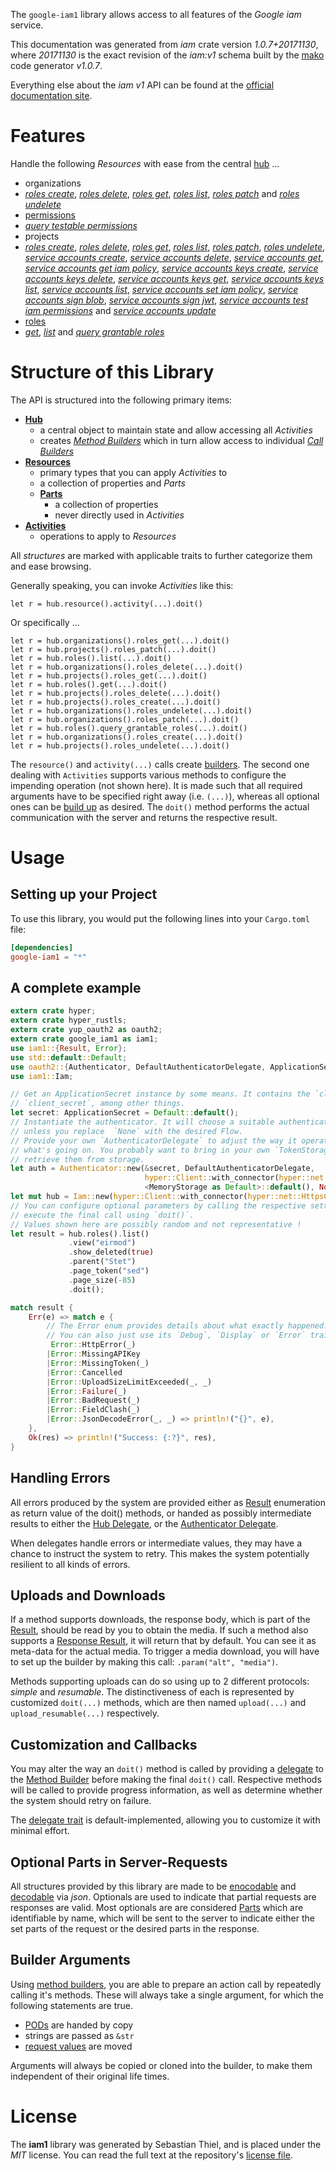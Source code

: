 <!---
DO NOT EDIT !
This file was generated automatically from 'src/mako/api/README.md.mako'
DO NOT EDIT !
-->
The `google-iam1` library allows access to all features of the *Google iam* service.

This documentation was generated from *iam* crate version *1.0.7+20171130*, where *20171130* is the exact revision of the *iam:v1* schema built by the [mako](http://www.makotemplates.org/) code generator *v1.0.7*.

Everything else about the *iam* *v1* API can be found at the
[official documentation site](https://cloud.google.com/iam/).
# Features

Handle the following *Resources* with ease from the central [hub](https://docs.rs/google-iam1/1.0.7+20171130/google_iam1/struct.Iam.html) ... 

* organizations
 * [*roles create*](https://docs.rs/google-iam1/1.0.7+20171130/google_iam1/struct.OrganizationRoleCreateCall.html), [*roles delete*](https://docs.rs/google-iam1/1.0.7+20171130/google_iam1/struct.OrganizationRoleDeleteCall.html), [*roles get*](https://docs.rs/google-iam1/1.0.7+20171130/google_iam1/struct.OrganizationRoleGetCall.html), [*roles list*](https://docs.rs/google-iam1/1.0.7+20171130/google_iam1/struct.OrganizationRoleListCall.html), [*roles patch*](https://docs.rs/google-iam1/1.0.7+20171130/google_iam1/struct.OrganizationRolePatchCall.html) and [*roles undelete*](https://docs.rs/google-iam1/1.0.7+20171130/google_iam1/struct.OrganizationRoleUndeleteCall.html)
* [permissions](https://docs.rs/google-iam1/1.0.7+20171130/google_iam1/struct.Permission.html)
 * [*query testable permissions*](https://docs.rs/google-iam1/1.0.7+20171130/google_iam1/struct.PermissionQueryTestablePermissionCall.html)
* projects
 * [*roles create*](https://docs.rs/google-iam1/1.0.7+20171130/google_iam1/struct.ProjectRoleCreateCall.html), [*roles delete*](https://docs.rs/google-iam1/1.0.7+20171130/google_iam1/struct.ProjectRoleDeleteCall.html), [*roles get*](https://docs.rs/google-iam1/1.0.7+20171130/google_iam1/struct.ProjectRoleGetCall.html), [*roles list*](https://docs.rs/google-iam1/1.0.7+20171130/google_iam1/struct.ProjectRoleListCall.html), [*roles patch*](https://docs.rs/google-iam1/1.0.7+20171130/google_iam1/struct.ProjectRolePatchCall.html), [*roles undelete*](https://docs.rs/google-iam1/1.0.7+20171130/google_iam1/struct.ProjectRoleUndeleteCall.html), [*service accounts create*](https://docs.rs/google-iam1/1.0.7+20171130/google_iam1/struct.ProjectServiceAccountCreateCall.html), [*service accounts delete*](https://docs.rs/google-iam1/1.0.7+20171130/google_iam1/struct.ProjectServiceAccountDeleteCall.html), [*service accounts get*](https://docs.rs/google-iam1/1.0.7+20171130/google_iam1/struct.ProjectServiceAccountGetCall.html), [*service accounts get iam policy*](https://docs.rs/google-iam1/1.0.7+20171130/google_iam1/struct.ProjectServiceAccountGetIamPolicyCall.html), [*service accounts keys create*](https://docs.rs/google-iam1/1.0.7+20171130/google_iam1/struct.ProjectServiceAccountKeyCreateCall.html), [*service accounts keys delete*](https://docs.rs/google-iam1/1.0.7+20171130/google_iam1/struct.ProjectServiceAccountKeyDeleteCall.html), [*service accounts keys get*](https://docs.rs/google-iam1/1.0.7+20171130/google_iam1/struct.ProjectServiceAccountKeyGetCall.html), [*service accounts keys list*](https://docs.rs/google-iam1/1.0.7+20171130/google_iam1/struct.ProjectServiceAccountKeyListCall.html), [*service accounts list*](https://docs.rs/google-iam1/1.0.7+20171130/google_iam1/struct.ProjectServiceAccountListCall.html), [*service accounts set iam policy*](https://docs.rs/google-iam1/1.0.7+20171130/google_iam1/struct.ProjectServiceAccountSetIamPolicyCall.html), [*service accounts sign blob*](https://docs.rs/google-iam1/1.0.7+20171130/google_iam1/struct.ProjectServiceAccountSignBlobCall.html), [*service accounts sign jwt*](https://docs.rs/google-iam1/1.0.7+20171130/google_iam1/struct.ProjectServiceAccountSignJwtCall.html), [*service accounts test iam permissions*](https://docs.rs/google-iam1/1.0.7+20171130/google_iam1/struct.ProjectServiceAccountTestIamPermissionCall.html) and [*service accounts update*](https://docs.rs/google-iam1/1.0.7+20171130/google_iam1/struct.ProjectServiceAccountUpdateCall.html)
* [roles](https://docs.rs/google-iam1/1.0.7+20171130/google_iam1/struct.Role.html)
 * [*get*](https://docs.rs/google-iam1/1.0.7+20171130/google_iam1/struct.RoleGetCall.html), [*list*](https://docs.rs/google-iam1/1.0.7+20171130/google_iam1/struct.RoleListCall.html) and [*query grantable roles*](https://docs.rs/google-iam1/1.0.7+20171130/google_iam1/struct.RoleQueryGrantableRoleCall.html)




# Structure of this Library

The API is structured into the following primary items:

* **[Hub](https://docs.rs/google-iam1/1.0.7+20171130/google_iam1/struct.Iam.html)**
    * a central object to maintain state and allow accessing all *Activities*
    * creates [*Method Builders*](https://docs.rs/google-iam1/1.0.7+20171130/google_iam1/trait.MethodsBuilder.html) which in turn
      allow access to individual [*Call Builders*](https://docs.rs/google-iam1/1.0.7+20171130/google_iam1/trait.CallBuilder.html)
* **[Resources](https://docs.rs/google-iam1/1.0.7+20171130/google_iam1/trait.Resource.html)**
    * primary types that you can apply *Activities* to
    * a collection of properties and *Parts*
    * **[Parts](https://docs.rs/google-iam1/1.0.7+20171130/google_iam1/trait.Part.html)**
        * a collection of properties
        * never directly used in *Activities*
* **[Activities](https://docs.rs/google-iam1/1.0.7+20171130/google_iam1/trait.CallBuilder.html)**
    * operations to apply to *Resources*

All *structures* are marked with applicable traits to further categorize them and ease browsing.

Generally speaking, you can invoke *Activities* like this:

```Rust,ignore
let r = hub.resource().activity(...).doit()
```

Or specifically ...

```ignore
let r = hub.organizations().roles_get(...).doit()
let r = hub.projects().roles_patch(...).doit()
let r = hub.roles().list(...).doit()
let r = hub.organizations().roles_delete(...).doit()
let r = hub.projects().roles_get(...).doit()
let r = hub.roles().get(...).doit()
let r = hub.projects().roles_delete(...).doit()
let r = hub.projects().roles_create(...).doit()
let r = hub.organizations().roles_undelete(...).doit()
let r = hub.organizations().roles_patch(...).doit()
let r = hub.roles().query_grantable_roles(...).doit()
let r = hub.organizations().roles_create(...).doit()
let r = hub.projects().roles_undelete(...).doit()
```

The `resource()` and `activity(...)` calls create [builders][builder-pattern]. The second one dealing with `Activities` 
supports various methods to configure the impending operation (not shown here). It is made such that all required arguments have to be 
specified right away (i.e. `(...)`), whereas all optional ones can be [build up][builder-pattern] as desired.
The `doit()` method performs the actual communication with the server and returns the respective result.

# Usage

## Setting up your Project

To use this library, you would put the following lines into your `Cargo.toml` file:

```toml
[dependencies]
google-iam1 = "*"
```

## A complete example

```Rust
extern crate hyper;
extern crate hyper_rustls;
extern crate yup_oauth2 as oauth2;
extern crate google_iam1 as iam1;
use iam1::{Result, Error};
use std::default::Default;
use oauth2::{Authenticator, DefaultAuthenticatorDelegate, ApplicationSecret, MemoryStorage};
use iam1::Iam;

// Get an ApplicationSecret instance by some means. It contains the `client_id` and 
// `client_secret`, among other things.
let secret: ApplicationSecret = Default::default();
// Instantiate the authenticator. It will choose a suitable authentication flow for you, 
// unless you replace  `None` with the desired Flow.
// Provide your own `AuthenticatorDelegate` to adjust the way it operates and get feedback about 
// what's going on. You probably want to bring in your own `TokenStorage` to persist tokens and
// retrieve them from storage.
let auth = Authenticator::new(&secret, DefaultAuthenticatorDelegate,
                              hyper::Client::with_connector(hyper::net::HttpsConnector::new(hyper_rustls::TlsClient::new())),
                              <MemoryStorage as Default>::default(), None);
let mut hub = Iam::new(hyper::Client::with_connector(hyper::net::HttpsConnector::new(hyper_rustls::TlsClient::new())), auth);
// You can configure optional parameters by calling the respective setters at will, and
// execute the final call using `doit()`.
// Values shown here are possibly random and not representative !
let result = hub.roles().list()
             .view("eirmod")
             .show_deleted(true)
             .parent("Stet")
             .page_token("sed")
             .page_size(-85)
             .doit();

match result {
    Err(e) => match e {
        // The Error enum provides details about what exactly happened.
        // You can also just use its `Debug`, `Display` or `Error` traits
         Error::HttpError(_)
        |Error::MissingAPIKey
        |Error::MissingToken(_)
        |Error::Cancelled
        |Error::UploadSizeLimitExceeded(_, _)
        |Error::Failure(_)
        |Error::BadRequest(_)
        |Error::FieldClash(_)
        |Error::JsonDecodeError(_, _) => println!("{}", e),
    },
    Ok(res) => println!("Success: {:?}", res),
}

```
## Handling Errors

All errors produced by the system are provided either as [Result](https://docs.rs/google-iam1/1.0.7+20171130/google_iam1/enum.Result.html) enumeration as return value of 
the doit() methods, or handed as possibly intermediate results to either the 
[Hub Delegate](https://docs.rs/google-iam1/1.0.7+20171130/google_iam1/trait.Delegate.html), or the [Authenticator Delegate](https://docs.rs/yup-oauth2/*/yup_oauth2/trait.AuthenticatorDelegate.html).

When delegates handle errors or intermediate values, they may have a chance to instruct the system to retry. This 
makes the system potentially resilient to all kinds of errors.

## Uploads and Downloads
If a method supports downloads, the response body, which is part of the [Result](https://docs.rs/google-iam1/1.0.7+20171130/google_iam1/enum.Result.html), should be
read by you to obtain the media.
If such a method also supports a [Response Result](https://docs.rs/google-iam1/1.0.7+20171130/google_iam1/trait.ResponseResult.html), it will return that by default.
You can see it as meta-data for the actual media. To trigger a media download, you will have to set up the builder by making
this call: `.param("alt", "media")`.

Methods supporting uploads can do so using up to 2 different protocols: 
*simple* and *resumable*. The distinctiveness of each is represented by customized 
`doit(...)` methods, which are then named `upload(...)` and `upload_resumable(...)` respectively.

## Customization and Callbacks

You may alter the way an `doit()` method is called by providing a [delegate](https://docs.rs/google-iam1/1.0.7+20171130/google_iam1/trait.Delegate.html) to the 
[Method Builder](https://docs.rs/google-iam1/1.0.7+20171130/google_iam1/trait.CallBuilder.html) before making the final `doit()` call. 
Respective methods will be called to provide progress information, as well as determine whether the system should 
retry on failure.

The [delegate trait](https://docs.rs/google-iam1/1.0.7+20171130/google_iam1/trait.Delegate.html) is default-implemented, allowing you to customize it with minimal effort.

## Optional Parts in Server-Requests

All structures provided by this library are made to be [enocodable](https://docs.rs/google-iam1/1.0.7+20171130/google_iam1/trait.RequestValue.html) and 
[decodable](https://docs.rs/google-iam1/1.0.7+20171130/google_iam1/trait.ResponseResult.html) via *json*. Optionals are used to indicate that partial requests are responses 
are valid.
Most optionals are are considered [Parts](https://docs.rs/google-iam1/1.0.7+20171130/google_iam1/trait.Part.html) which are identifiable by name, which will be sent to 
the server to indicate either the set parts of the request or the desired parts in the response.

## Builder Arguments

Using [method builders](https://docs.rs/google-iam1/1.0.7+20171130/google_iam1/trait.CallBuilder.html), you are able to prepare an action call by repeatedly calling it's methods.
These will always take a single argument, for which the following statements are true.

* [PODs][wiki-pod] are handed by copy
* strings are passed as `&str`
* [request values](https://docs.rs/google-iam1/1.0.7+20171130/google_iam1/trait.RequestValue.html) are moved

Arguments will always be copied or cloned into the builder, to make them independent of their original life times.

[wiki-pod]: http://en.wikipedia.org/wiki/Plain_old_data_structure
[builder-pattern]: http://en.wikipedia.org/wiki/Builder_pattern
[google-go-api]: https://github.com/google/google-api-go-client

# License
The **iam1** library was generated by Sebastian Thiel, and is placed 
under the *MIT* license.
You can read the full text at the repository's [license file][repo-license].

[repo-license]: https://github.com/Byron/google-apis-rsblob/master/LICENSE.md
